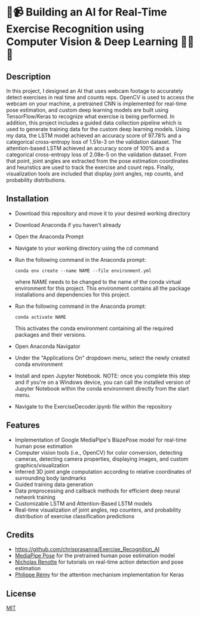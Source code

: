 # :robot::video_camera: Building an AI for Real-Time Exercise Recognition using Computer Vision & Deep Learning :weight_lifting_man::muscle:

## Description
In this project, I designed an AI that uses webcam footage to accurately detect exercises in real time and counts reps. OpenCV is used to access the webcam on your machine, a pretrained CNN is implemented for real-time pose estimation, and custom deep learning models are built using TensorFlow/Keras to recognize what exercise is being performed. In addition, this project includes a guided data collection pipeline which is used to generate training data for the custom deep learning models. Using my data, the LSTM model achieved an accuracy score of 97.78% and a categorical cross-entropy loss of 1.51e-3 on the validation dataset. The attention-based LSTM achieved an accuracy score of 100% and a categorical cross-entropy loss of 2.08e-5 on the validation dataset. From that point, joint angles are extracted from the pose estimation coordinates and heuristics are used to track the exercise and count reps. Finally, visualization tools are included that display joint angles, rep counts, and probability distributions. 

## Installation
- Download this repository and move it to your desired working directory
- Download Anaconda if you haven't already
- Open the Anaconda Prompt
- Navigate to your working directory using the cd command
- Run the following command in the Anaconda prompt:
	```
  	conda env create --name NAME --file environment.yml
  	```
	where NAME needs to be changed to the name of the conda virtual environment for this project. This environment contains all the package installations and dependencies for this project.
  
- Run the following command in the Anaconda prompt:
  	```
  	conda activate NAME
  	```
	This activates the conda environment containing all the required packages and their versions. 
  
- Open Anaconda Navigator
- Under the "Applications On" dropdown menu, select the newly created conda environment
- Install and open Jupyter Notebook. NOTE: once you complete this step and if you're on a Windows device, you can call the installed version of Jupyter Notebook within the conda environment directly from the start menu.  
- Navigate to the ExerciseDecoder.ipynb file within the repository

## Features

- Implementation of Google MediaPipe's BlazePose model for real-time human pose estimation
- Computer vision tools (i.e., OpenCV) for color conversion, detecting cameras, detecting camera properties, displaying images, and custom graphics/visualization 
- Inferred 3D joint angle computation according to relative coordinates of surrounding body landmarks
- Guided training data generation
- Data preprocessing and callback methods for efficient deep neural network training
- Customizable LSTM and Attention-Based LSTM models
- Real-time visualization of joint angles, rep counters, and probability distribution of exercise classification predictions

## Credits
- https://github.com/chrisprasanna/Exercise_Recognition_AI
- [MediaPipe Pose](https://google.github.io/mediapipe/solutions/pose.html) for the pretrained human pose estimation model
- [Nicholas Renotte](https://github.com/nicknochnack) for tutorials on real-time action detection and pose estimation
- [Philippe Rémy](https://github.com/philipperemy/keras-attention-mechanism) for the attention mechanism implementation for Keras

## License
[MIT](https://github.com/chrisprasanna/Exercise_Recognition_AI/blob/main/LICENSE)
